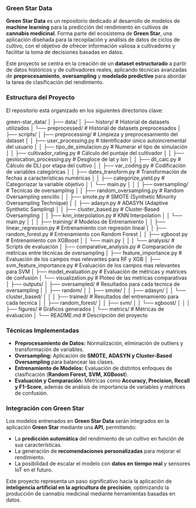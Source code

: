 ### **Green Star Data**  

**Green Star Data** es un repositorio dedicado al desarrollo de modelos de **machine learning** para la predicción del rendimiento en cultivos de **cannabis medicinal**. Forma parte del ecosistema de **Green Star**, una aplicación diseñada para la recopilación y análisis de datos de ciclos de cultivo, con el objetivo de ofrecer información valiosa a cultivadores y facilitar la toma de decisiones basadas en datos.  

Este proyecto se centra en la creación de un **dataset estructurado** a partir de datos históricos y de cultivadores reales, aplicando técnicas avanzadas de **preprocesamiento**, **oversampling** y **modelado predictivo** para abordar la tarea de clasificación del rendimiento.  

### **Estructura del Proyecto**  

El repositorio está organizado en los siguientes directorios clave:  

green-star_data/
│
├── data/
│   ├── history/                    # Historial de datasets utilizados
│   └── preprocessed/               # Historial de datasets preprocesados
│   
├── scripts/
│   ├── preprocessing/                  # Limpieza y preprocesamiento del dataset
│   │   ├── user_processing.py          # Identificador único autoincremental del usuario
│   │   ├── tipo_de_simulacion.py       # Numerar el tipo de simulación
│   │   ├── cultivador_rating.py        # Cálculo del puntaje del cultivador
│   │   ├── geolocation_processing.py   # Desgloce de lat y lon
│   │   ├── dli_calc.py                 # Cálculo de DLI por etapa del cultivo
│   │   ├── var_coding.py               # Codificación de variables categóricas
│   │   ├── dates_transform.py          # Transformación de fechas a características numéricas
│   │   ├── categorize_yield.py         # Categoriazar la variable objetivo
│   │   └── main.py
│   │
│   ├── oversampling/               # Tecnicas de oversampling
│   │   ├── random_oversampling.py  # Random Oversampling sencillo
│   │   ├── smote.py                # SMOTE (Synthetic Minority Oversampling Technique)
│   │   ├── adasyn.py               # ADASYN (Adaptive Synthetic Sampling)
│   │   ├── cluster_based.py        # Cluster-Based Oversampling
│   │   ├── knn_interpolation.py    # KNN Interpolation
│   │   └── main.py
│   │
│   ├── training/                   # Modelos de Entrenamiento
│   │   ├── linear_regression.py    # Entrenamiento con regresión lineal
│   │   ├── random_forest.py        # Entrenamiento con Random Forest
│   │   ├── xgboost.py              # Entrenamiento con XGBoost
│   │   └── main.py
│   │
│   └── analysis/                       # Scripts de evaluación
│       ├── comparative_analysis.py     # Comparación de métricas entre técnicas de oversampling
│       ├── feature_importance.py       # Evaluación de los campos mas relevantes para RF y XGB
│       ├── svm_feature_importance.py   # Evaluación de los campos mas relevantes para SVM
│       ├── model_evaluation.py         # Evaluación de métricas y matrices de confusión
│       └── visualization.py            # Ploteo de las metricas comparativas
│
├── outputs/
│   ├── oversampled/                # Resultados para cada tecnica de oversampling
│   │   ├── random/
│   │   ├── smote/
│   │   ├── adasyn/
│   │   └── cluster_based/
│   │
│   ├── trained/                    # Resultados del entrenamiento para cada tecnica
│   │   ├── random_forest/
│   │   ├── svm/
│   │   └── xgboost/
│   │
│   ├── figures/                    # Gráficos generados
│   └── metrics/                    # Métricas de evaluación
│
└── README.md                       # Descripción del proyecto

### **Técnicas Implementadas**  

- **Preprocesamiento de Datos:** Normalización, eliminación de outliers y transformación de variables.  
- **Oversampling:** Aplicación de **SMOTE, ADASYN y Cluster-Based Oversampling** para balancear las clases.  
- **Entrenamiento de Modelos:** Evaluación de distintos enfoques de clasificación (**Random Forest, SVM, XGBoost**).  
- **Evaluación y Comparación:** Métricas como **Accuracy, Precision, Recall y F1-Score**, además de análisis de importancia de variables y matrices de confusión.  

### **Integración con Green Star**  

Los modelos entrenados en **Green Star Data** serán integrados en la aplicación **Green Star** mediante una **API**, permitiendo:  

- La **predicción automática** del rendimiento de un cultivo en función de sus características.  
- La generación de **recomendaciones personalizadas** para mejorar el rendimiento.  
- La posibilidad de escalar el modelo con **datos en tiempo real** y sensores IoT en el futuro.  

Este proyecto representa un paso significativo hacia la aplicación de **inteligencia artificial en la agricultura de precisión**, optimizando la producción de cannabis medicinal mediante herramientas basadas en datos.
